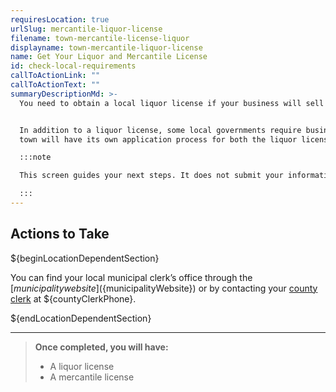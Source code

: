 ```yaml
---
requiresLocation: true
urlSlug: mercantile-liquor-license
filename: town-mercantile-license-liquor
displayname: town-mercantile-liquor-license
name: Get Your Liquor and Mercantile License
id: check-local-requirements
callToActionLink: ""
callToActionText: ""
summaryDescriptionMd: >-
  You need to obtain a local liquor license if your business will sell alcohol.


  In addition to a liquor license, some local governments require businesses to get a mercantile license. Each
  town will have its own application process for both the liquor license and the mercantile license.

  :::note

  This screen guides your next steps. It does not submit your information for registration purposes.

  :::
---
```


## Actions to Take

${beginLocationDependentSection}

You can find your local municipal clerk’s office through the [${municipality} website](${municipalityWebsite}) or by contacting your [county clerk](${countyClerkWebsite}) at ${countyClerkPhone}.

${endLocationDependentSection}

---

> **Once completed, you will have:**
>
> - A liquor license
> - A mercantile license
